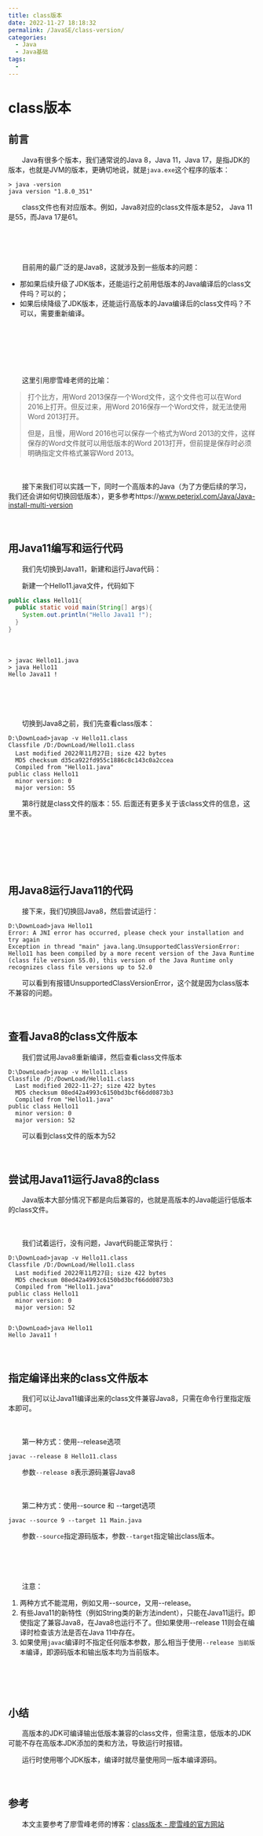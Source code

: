 ```yaml
---
title: class版本
date: 2022-11-27 18:18:32
permalink: /JavaSE/class-version/
categories:
  - Java
  - Java基础
tags:
  - 
---
```

# class版本

## 前言

　　Java有很多个版本，我们通常说的Java 8，Java 11，Java 17，是指JDK的版本，也就是JVM的版本，更确切地说，就是`java.exe`​这个程序的版本：

```shell
> java -version
java version "1.8.0_351"
```

　　class文件也有对应版本。例如，Java8对应的class文件版本是52， Java 11是55，而Java 17是61。

　　‍

　　‍

　　目前用的最广泛的是Java8，这就涉及到一些版本的问题：

* 那如果后续升级了JDK版本，还能运行之前用低版本的Java编译后的class文件吗？可以的；
* 如果后续降级了JDK版本，还能运行高版本的Java编译后的class文件吗？不可以，需要重新编译。

　　‍

　　‍

　　‍

　　这里引用廖雪峰老师的比喻：

> 打个比方，用Word 2013保存一个Word文件，这个文件也可以在Word 2016上打开。但反过来，用Word 2016保存一个Word文件，就无法使用Word 2013打开。
>
> 但是，且慢，用Word 2016也可以保存一个格式为Word 2013的文件，这样保存的Word文件就可以用低版本的Word 2013打开，但前提是保存时必须明确指定文件格式兼容Word 2013。

　　‍

　　接下来我们可以实践一下，同时一个高版本的Java（为了方便后续的学习，我们还会讲如何切换回低版本），更多参考https://www.peterjxl.com/Java/Java-install-multi-version

　　‍

## 用Java11编写和运行代码

　　我们先切换到Java11，新建和运行Java代码：

　　新建一个Hello11.java文件，代码如下

```java
public class Hello11{
  public static void main(String[] args){
    System.out.println("Hello Java11 !");
  }
}
```

　　‍

```shell
> javac Hello11.java
> java Hello11
Hello Java11 !
```

　　‍

　　‍

　　切换到Java8之前，我们先查看class版本：

```shell
D:\DownLoad>javap -v Hello11.class
Classfile /D:/DownLoad/Hello11.class
  Last modified 2022年11月27日; size 422 bytes
  MD5 checksum d35ca922fd955c1886c8c143c0a2ccea
  Compiled from "Hello11.java"
public class Hello11
  minor version: 0
  major version: 55
```

　　第8行就是class文件的版本：55.   后面还有更多关于该class文件的信息，这里不表。

　　‍

　　‍

　　‍

## 用Java8运行Java11的代码

　　接下来，我们切换回Java8，然后尝试运行：

```shell
D:\DownLoad>java Hello11
Error: A JNI error has occurred, please check your installation and try again
Exception in thread "main" java.lang.UnsupportedClassVersionError: Hello11 has been compiled by a more recent version of the Java Runtime (class file version 55.0), this version of the Java Runtime only recognizes class file versions up to 52.0
```

　　可以看到有报错UnsupportedClassVersionError，这个就是因为class版本不兼容的问题。

　　‍

## 查看Java8的class文件版本

　　我们尝试用Java8重新编译，然后查看class文件版本

```shell
D:\DownLoad>javap -v Hello11.class
Classfile /D:/DownLoad/Hello11.class
  Last modified 2022-11-27; size 422 bytes
  MD5 checksum 08ed42a4993c6150bd3bcf66dd0873b3
  Compiled from "Hello11.java"
public class Hello11
  minor version: 0
  major version: 52
```

　　可以看到class文件的版本为52

　　‍

## 尝试用Java11运行Java8的class

　　Java版本大部分情况下都是向后兼容的，也就是高版本的Java能运行低版本的class文件。

　　‍

　　我们试着运行，没有问题，Java代码能正常执行：

```shell
D:\DownLoad>javap -v Hello11.class
Classfile /D:/DownLoad/Hello11.class
  Last modified 2022年11月27日; size 422 bytes
  MD5 checksum 08ed42a4993c6150bd3bcf66dd0873b3
  Compiled from "Hello11.java"
public class Hello11
  minor version: 0
  major version: 52


D:\DownLoad>java Hello11
Hello Java11 !
```

　　‍

## 指定编译出来的class文件版本

　　我们可以让Java11编译出来的class文件兼容Java8，只需在命令行里指定版本即可。

　　‍

　　第一种方式：使用--release选项

```shell
javac --release 8 Hello11.class
```

　　参数`--release 8`​表示源码兼容Java8

　　‍

　　第二种方式：使用--source 和 --target选项

```shell
javac --source 9 --target 11 Main.java
```

　　参数`--source`​指定源码版本，参数`--target`​指定输出class版本。

　　‍

　　‍

　　注意：

1. 两种方式不能混用，例如又用--source，又用--release。
2. 有些Java11的新特性（例如String类的新方法indent），只能在Java11运行。即使指定了兼容Java8，在Java8也运行不了。但如果使用--release 11则会在编译时检查该方法是否在Java 11中存在。
3. 如果使用`javac`​编译时不指定任何版本参数，那么相当于使用`--release 当前版本`​编译，即源码版本和输出版本均为当前版本。

　　‍

　　‍

## 小结

　　高版本的JDK可编译输出低版本兼容的class文件，但需注意，低版本的JDK可能不存在高版本JDK添加的类和方法，导致运行时报错。

　　运行时使用哪个JDK版本，编译时就尽量使用同一版本编译源码。

　　‍

## 参考

　　本文主要参考了廖雪峰老师的博客：[class版本 - 廖雪峰的官方网站](https://www.liaoxuefeng.com/wiki/1252599548343744/1476084948271136)
